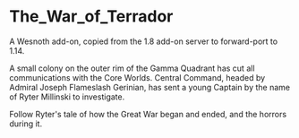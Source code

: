 # The_War_of_Terrador
A Wesnoth add-on, copied from the 1.8 add-on server to forward-port to 1.14.

A small colony on the outer rim of the Gamma Quadrant has cut all communications
with the Core Worlds. Central Command, headed by Admiral Joseph Flameslash
Gerinian, has sent a young Captain by the name of Ryter Millinski to investigate.

Follow Ryter's tale of how the Great War began and ended, and the horrors during
it.
